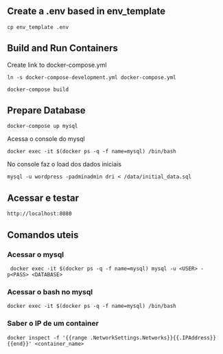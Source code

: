 

## Create a .env based in env_template
```
cp env_template .env

```

## Build and Run Containers 

Create link to docker-compose.yml
```
ln -s docker-compose-development.yml docker-compose.yml
```

```
docker-compose build
```

## Prepare Database

```
docker-compose up mysql
```
Acessa o console do mysql 

```
docker exec -it $(docker ps -q -f name=mysql) /bin/bash
```

No console faz o load dos dados iniciais
```
mysql -u wordpress -padminadmin dri < /data/initial_data.sql
```

## Acessar e testar
```
http://localhost:8080
```




## Comandos uteis
### Acessar o mysql 
```
 docker exec -it $(docker ps -q -f name=mysql) mysql -u <USER> -p<PASS> <DATABASE>
```
### Acessar o bash no mysql 
```
docker exec -it $(docker ps -q -f name=mysql) /bin/bash
```

### Saber o IP de um container
```
docker inspect -f '{{range .NetworkSettings.Networks}}{{.IPAddress}}{{end}}' <container_name>
```